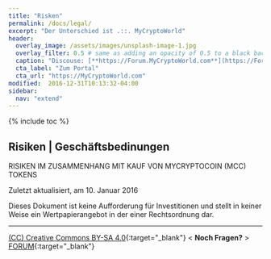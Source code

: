 ```yaml
---
title: "Risken"
permalink: /docs/legal/
excerpt: "Der Unterschied ist .::. MyCryptoWorld"
header:
  overlay_image: /assets/images/unsplash-image-1.jpg
  overlay_filter: 0.5 # same as adding an opacity of 0.5 to a black background
  caption: "Discouse: [**https://Forum.MyCryptoWorld.com**](https://Forum.MyCryptoWorld.com)"
  cta_label: "Zum Portal"
  cta_url: "https://MyCryptoWorld.com"
modified:  2016-12-31T10:13:32-04:00
sidebar:
  nav: "extend"
---
```

{% include toc %}

## Risiken | Geschäftsbedinungen

RISIKEN IM ZUSAMMENHANG MIT KAUF VON MYCRYPTOCOIN (MCC) TOKENS

Zuletzt aktualisiert, am 10. Januar 2016

Dieses Dokument ist keine Aufforderung für Investitionen und stellt in keiner Weise ein Wertpapierangebot in der einer Rechtsordnung dar.

---
[(CC) Creative Commons BY-SA 4.0](https://creativecommons.org/licenses/by-sa/4.0/deed.de){:target="_blank"} < **Noch Fragen?** > [FORUM](https://forum.MyCryptoWorld.com){:target="_blank"}

